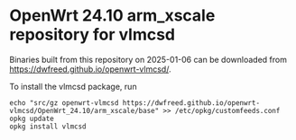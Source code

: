 OpenWrt 24.10 arm_xscale repository for vlmcsd
========

Binaries built from this repository on 2025-01-06 can be downloaded from <https://dwfreed.github.io/openwrt-vlmcsd/>.

To install the vlmcsd package, run

```
echo "src/gz openwrt-vlmcsd https://dwfreed.github.io/openwrt-vlmcsd/OpenWrt_24.10/arm_xscale/base" >> /etc/opkg/customfeeds.conf
opkg update
opkg install vlmcsd
```

